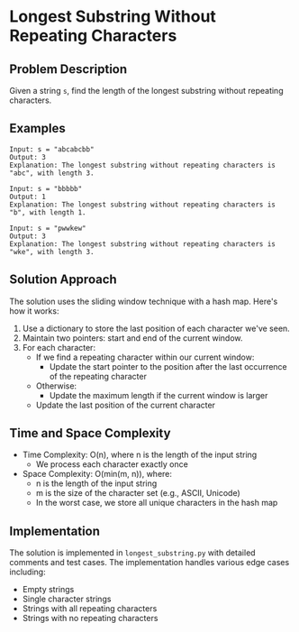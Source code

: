 # Longest Substring Without Repeating Characters

## Problem Description
Given a string `s`, find the length of the longest substring without repeating characters.

## Examples
```
Input: s = "abcabcbb"
Output: 3
Explanation: The longest substring without repeating characters is "abc", with length 3.

Input: s = "bbbbb"
Output: 1
Explanation: The longest substring without repeating characters is "b", with length 1.

Input: s = "pwwkew"
Output: 3
Explanation: The longest substring without repeating characters is "wke", with length 3.
```

## Solution Approach
The solution uses the sliding window technique with a hash map. Here's how it works:

1. Use a dictionary to store the last position of each character we've seen.
2. Maintain two pointers: start and end of the current window.
3. For each character:
   - If we find a repeating character within our current window:
     - Update the start pointer to the position after the last occurrence of the repeating character
   - Otherwise:
     - Update the maximum length if the current window is larger
   - Update the last position of the current character

## Time and Space Complexity
- Time Complexity: O(n), where n is the length of the input string
  - We process each character exactly once
- Space Complexity: O(min(m, n)), where:
  - n is the length of the input string
  - m is the size of the character set (e.g., ASCII, Unicode)
  - In the worst case, we store all unique characters in the hash map

## Implementation
The solution is implemented in `longest_substring.py` with detailed comments and test cases. The implementation handles various edge cases including:
- Empty strings
- Single character strings
- Strings with all repeating characters
- Strings with no repeating characters 